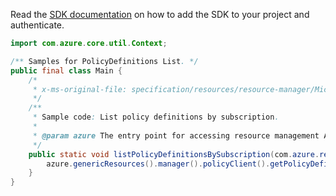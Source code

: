 Read the [SDK documentation](https://github.com/Azure/azure-sdk-for-java/blob/azure-resourcemanager_2.12.0/sdk/resourcemanager/azure-resourcemanager/README.md) on how to add the SDK to your project and authenticate.

```java
import com.azure.core.util.Context;

/** Samples for PolicyDefinitions List. */
public final class Main {
    /*
     * x-ms-original-file: specification/resources/resource-manager/Microsoft.Authorization/stable/2021-06-01/examples/listPolicyDefinitions.json
     */
    /**
     * Sample code: List policy definitions by subscription.
     *
     * @param azure The entry point for accessing resource management APIs in Azure.
     */
    public static void listPolicyDefinitionsBySubscription(com.azure.resourcemanager.AzureResourceManager azure) {
        azure.genericResources().manager().policyClient().getPolicyDefinitions().list(null, null, Context.NONE);
    }
}
```
